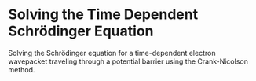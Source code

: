 # Solving the Time Dependent Schrödinger Equation
Solving the Schrödinger equation for a time-dependent electron wavepacket traveling through a potential barrier using the Crank-Nicolson method.
